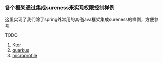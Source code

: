 ### 各个框架通过集成sureness来实现权限控制样例  

这里实现了我们除了spring外常用的其他java框架集成sureness的样例，方便参考  

TODO  
1. [Ktor](https://ktor.kotlincn.net/quickstart/index.html)  
2. [quarkus](https://quarkus.io/get-started/)   
3. [microprofile](https://start.microprofile.io/)   

